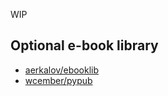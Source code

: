 WIP

## Optional e-book library

* [aerkalov/ebooklib](https://github.com/aerkalov/ebooklib)
* [wcember/pypub](https://github.com/wcember/pypub)
